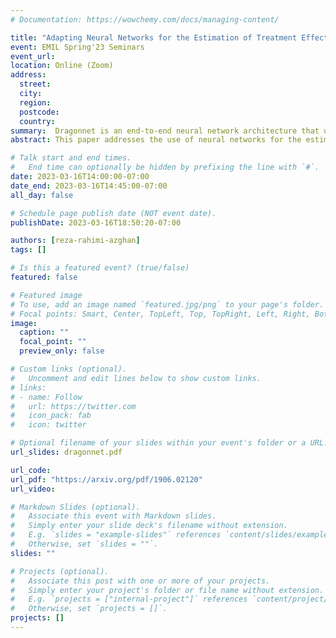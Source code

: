 ```yaml
---
# Documentation: https://wowchemy.com/docs/managing-content/

title: "Adapting Neural Networks for the Estimation of Treatment Effects"
event: EMIL Spring'23 Seminars
event_url:
location: Online (Zoom)
address:
  street:
  city:
  region:
  postcode:
  country:
summary:  Dragonnet is an end-to-end neural network architecture that uses propensity score to estimate the average treatment effect. 
abstract: This paper addresses the use of neural networks for the estimation of treatment effects from observational data. Generally, estimation proceeds in two stages. First, we fit models for the expected outcome and the probability of treatment (propensity score) for each unit. Second, we plug these fitted models into a downstream estimator of the effect. Neural networks are a natural choice for the models in the first step. The question we address is: how can we adapt the design and training of the neural networks used in the first step in order to improve the quality of the final estimate of the treatment effect? We propose two adaptations based on insights from the statistical literature on the estimation of treatment effects. The first is a new architecture, the Dragonnet, that exploits the sufficiency of the propensity score for estimation adjustment. The second is a regularization procedure, targeted regularization, that induces a bias towards models that have non-parametrically optimal asymptotic properties "out-of-the-box". Studies on benchmark datasets for causal inference show these adaptations outperform existing methods. 

# Talk start and end times.
#   End time can optionally be hidden by prefixing the line with `#`.
date: 2023-03-16T14:00:00-07:00
date_end: 2023-03-16T14:45:00-07:00
all_day: false

# Schedule page publish date (NOT event date).
publishDate: 2023-03-16T18:50:20-07:00

authors: [reza-rahimi-azghan]
tags: []

# Is this a featured event? (true/false)
featured: false

# Featured image
# To use, add an image named `featured.jpg/png` to your page's folder. 
# Focal points: Smart, Center, TopLeft, Top, TopRight, Left, Right, BottomLeft, Bottom, BottomRight.
image:
  caption: ""
  focal_point: ""
  preview_only: false

# Custom links (optional).
#   Uncomment and edit lines below to show custom links.
# links:
# - name: Follow
#   url: https://twitter.com
#   icon_pack: fab
#   icon: twitter

# Optional filename of your slides within your event's folder or a URL.
url_slides: dragonnet.pdf

url_code:
url_pdf: "https://arxiv.org/pdf/1906.02120"
url_video:

# Markdown Slides (optional).
#   Associate this event with Markdown slides.
#   Simply enter your slide deck's filename without extension.
#   E.g. `slides = "example-slides"` references `content/slides/example-slides.md`.
#   Otherwise, set `slides = ""`.
slides: ""

# Projects (optional).
#   Associate this post with one or more of your projects.
#   Simply enter your project's folder or file name without extension.
#   E.g. `projects = ["internal-project"]` references `content/project/deep-learning/index.md`.
#   Otherwise, set `projects = []`.
projects: []
---
```

